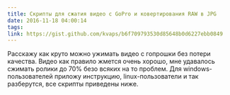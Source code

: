```yaml
---
title: Скрипты для сжатия видео с GoPro и ковертирования RAW в JPG
date: 2016-11-18 04:00:14
tags:
link: https://gist.github.com/kvaps/b6f709793530d85648b0d6227ebb0849
---
```


Расскажу как круто можно ужимать видео с гопрошки без потери качества.
Видео как правило жмется очень хорошо, мне удавалось сжимать ролики до 70% безо всяких на то проблем.
Для windows-пользователей приложу инструкцию, linux-пользователи и так разберутся, все скрипты приведены ниже.
<!-- more -->
